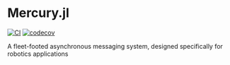 # Mercury.jl
[![CI](https://github.com/RoboticExplorationLab/Mercury.jl/actions/workflows/CI.yml/badge.svg?branch=main)](https://github.com/RoboticExplorationLab/Mercury.jl/actions/workflows/CI.yml)
[![codecov](https://codecov.io/gh/RoboticExplorationLab/Mercury.jl/branch/main/graph/badge.svg?token=LVDA34EEXK)](https://codecov.io/gh/RoboticExplorationLab/Mercury.jl)

A fleet-footed asynchronous messaging system, designed specifically for robotics applications
